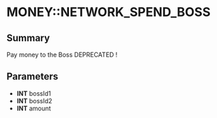 # MONEY::NETWORK_SPEND_BOSS

## Summary
Pay money to the Boss
DEPRECATED !

## Parameters
* **INT** bossId1
* **INT** bossId2
* **INT** amount